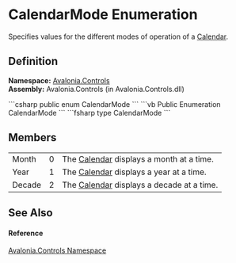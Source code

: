 # CalendarMode Enumeration


Specifies values for the different modes of operation of a <a href="T_Avalonia_Controls_Calendar">Calendar</a>.



## Definition
**Namespace:** <a href="N_Avalonia_Controls">Avalonia.Controls</a>  
**Assembly:** Avalonia.Controls (in Avalonia.Controls.dll)

<Tabs groupId="api-code-preview">
<TabItem value="csharp" label="C#">
```csharp
public enum CalendarMode
```
</TabItem>
<TabItem value="vb" label="VB">
```vb
Public Enumeration CalendarMode
```
</TabItem>
<TabItem value="fsharp" label="F#">
```fsharp
type CalendarMode
```
</TabItem>
</Tabs>



## Members
<table>
<tr>
<td>Month</td>
<td>0</td>
<td>The <a href="T_Avalonia_Controls_Calendar">Calendar</a> displays a month at a time.</td>
</tr>
<tr>
<td>Year</td>
<td>1</td>
<td>The <a href="T_Avalonia_Controls_Calendar">Calendar</a> displays a year at a time.</td>
</tr>
<tr>
<td>Decade</td>
<td>2</td>
<td>The <a href="T_Avalonia_Controls_Calendar">Calendar</a> displays a decade at a time.</td>
</tr>
</table>

## See Also


#### Reference
<a href="N_Avalonia_Controls">Avalonia.Controls Namespace</a>  


